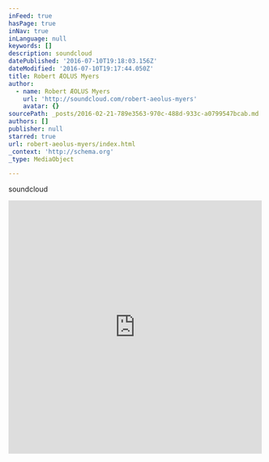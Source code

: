 ```yaml
---
inFeed: true
hasPage: true
inNav: true
inLanguage: null
keywords: []
description: soundcloud
datePublished: '2016-07-10T19:18:03.156Z'
dateModified: '2016-07-10T19:17:44.050Z'
title: Robert ÆOLUS Myers
author:
  - name: Robert ÆOLUS Myers
    url: 'http://soundcloud.com/robert-aeolus-myers'
    avatar: {}
sourcePath: _posts/2016-02-21-789e3563-970c-488d-933c-a0799547bcab.md
authors: []
publisher: null
starred: true
url: robert-aeolus-myers/index.html
_context: 'http://schema.org'
_type: MediaObject

---
```

soundcloud

<iframe src="https://cdn.embedly.com/widgets/media.html?src=https%3A%2F%2Fw.soundcloud.com%2Fplayer%2F%3Fvisual%3Dtrue%26url%3Dhttp%253A%252F%252Fapi.soundcloud.com%252Fusers%252F9091325%26show_artwork%3Dtrue&amp;url=https%3A%2F%2Fm.soundcloud.com%2Frobert-aeolus-myers%2F&amp;image=http%3A%2F%2Fi1.sndcdn.com%2Favatars-000040155284-enjzu4-t500x500.jpg&amp;key=b7d04c9b404c499eba89ee7072e1c4f7&amp;type=text%2Fhtml&amp;schema=soundcloud" width="500" height="500" scrolling="no" frameborder="0" allowfullscreen="allowfullscreen" style=""></iframe>